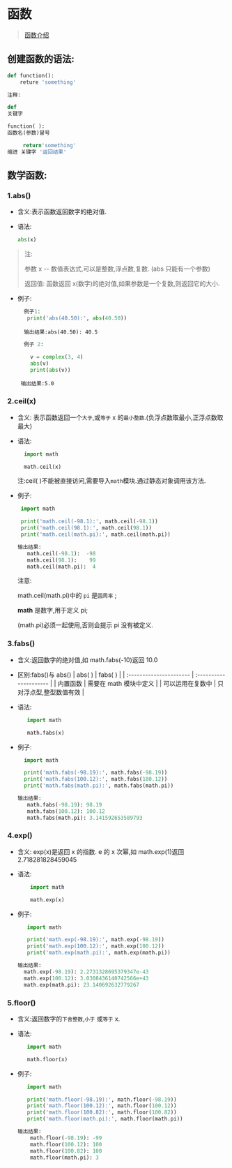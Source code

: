 # 函数

> [函数介绍](https://docs.python.org/3/library/functions.html)

## 创建函数的语法:

```py
def function():
    reture 'something'

```

```py
注释:

def
关键字

function( ):
函数名(参数)冒号

     return'something'
缩进 关键字 '返回结果'
```

## 数学函数:

### 1.abs()

- 含义:表示函数返回数字的绝对值.

- 语法:

  ```py
  abs(x)
  ```

> 注:
>
> 参数 x -- 数值表达式,可以是整数,浮点数,复数. (abs 只能有一个参数)
>
> 返回值: 函数返回 x(数字)的绝对值,如果参数是一个复数,则返回它的大小.

- 例子:

  ```py
    例子1:
     print('abs(40.50):', abs(40.50))

  ```

  ```
    输出结果:abs(40.50): 40.5
  ```

  ```py
    例子 2:

      v = complex(3, 4)
      abs(v)
      print(abs(v))

  ```

  ```
   输出结果:5.0
  ```

### 2.ceil(x)

- 含义: 表示函数返回一个`大于`,或`等于` x 的`最小整数`.(负浮点数取最小,正浮点数取最大)

- 语法:

  ```py
    import math

    math.ceil(x)
  ```

  注:ceil( )不能被直接访问,需要导入`math`模块.通过静态对象调用该方法.

- 例子:

  ```py
   import math

   print('math.ceil(-98.1):', math.ceil(-98.1))
   print('math.ceil(98.1):', math.ceil(98.1))
   print('math.ceil(math.pi):', math.ceil(math.pi))

  ```

  ```py
  输出结果:
     math.ceil(-98.1):  -98
     math.ceil(98.1):    99
     math.ceil(math.pi):  4
  ```

  注意:

  math.ceil(math.pi)中的 `pi` 是`圆周率` ;

  **math** 是数字,用于定义 pi;

  (math.pi)必须一起使用,否则会提示 pi 没有被定义.

### 3.fabs()

- 含义:返回数字的绝对值,如 math.fabs(-10)返回 10.0
- 区别:fabs()与 abs()
  | abs( ) | fabs( ) |
  | :---------------------- | :--------------------- |
  | 内置函数 | 需要在 math 模块中定义 |
  | 可以运用在复数中 | 只对浮点型,整型数值有效 |
- 语法:

  ```py
     import math

     math.fabs(x)
  ```

- 例子:

  ```py
    import math

    print('math.fabs(-98.19):', math.fabs(-98.19))
    print('math.fabs(100.12):', math.fabs(100.12))
    print('math.fabs(math.pi):', math.fabs(math.pi))

  ```

  ```py
  输出结果:
     math.fabs(-98.19): 98.19
     math.fabs(100.12): 100.12
     math.fabs(math.pi): 3.141592653589793
  ```

### 4.exp()

- 含义: exp(x)是返回 x 的指数. e 的 x 次幂,如 math.exp(1)返回 2.718281828459045
- 语法:

  ```py
      import math

      math.exp(x)
  ```

- 例子:

  ```py
     import math

     print('math.exp(-98.19):', math.exp(-98.19))
     print('math.exp(100.12):', math.exp(100.12))
     print('math.exp(math.pi):', math.exp(math.pi))

  ```

  ```py
  输出结果:
    math.exp(-98.19): 2.2731328695379347e-43
    math.exp(100.12): 3.0308436140742566e+43
    math.exp(math.pi): 23.140692632779267
  ```

### 5.floor()

- 含义:返回数字的`下舍整数`,`小于` 或`等于` x.

- 语法:

  ```py
     import math

     math.floor(x)
  ```

- 例子:

  ```py
     import math

     print('math.floor(-98.19):', math.floor(-98.19))
     print('math.floor(100.12):', math.floor(100.12))
     print('math.floor(100.82):', math.floor(100.82))
     print('math.floor(math.pi):', math.floor(math.pi))

  ```

  ```py
  输出结果:
      math.floor(-98.19): -99
      math.floor(100.12): 100
      math.floor(100.82): 100
      math.floor(math.pi): 3
  ```
